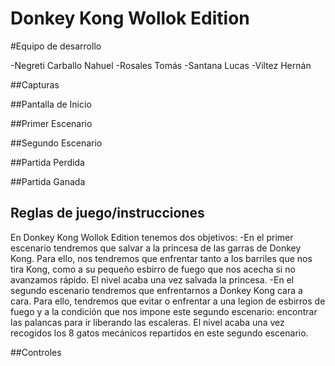 # Donkey Kong Wollok Edition

#Equipo de desarrollo

-Negreti Carballo Nahuel
-Rosales Tomás
-Santana Lucas
-Viltez Hernán


##Capturas

##Pantalla de Inicio

##Primer Escenario

##Segundo Escenario

##Partida Perdida

##Partida Ganada

## Reglas de juego/instrucciones

En Donkey Kong Wollok Edition tenemos dos objetivos:
-En el primer escenario tendremos que salvar a la princesa de las garras de Donkey Kong. Para ello, nos tendremos que enfrentar
tanto a los barriles que nos tira Kong, como a su pequeño esbirro de fuego que nos acecha si no avanzamos rápido. El nivel acaba una vez salvada la princesa.
-En el segundo escenario tendremos que enfrentarnos a Donkey Kong cara a cara. Para ello, tendremos que evitar o enfrentar a una legion de esbirros de fuego y a la condición que nos impone este segundo escenario: encontrar las palancas para ir liberando las escaleras. El nivel acaba una vez recogidos los 8 gatos mecánicos repartidos en este segundo escenario.

##Controles

